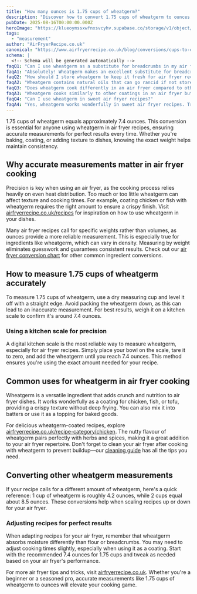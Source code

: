 ```yaml
---
title: "How many ounces is 1.75 cups of wheatgerm?"
description: "Discover how to convert 1.75 cups of wheatgerm to ounces for perfect air fryer recipes every time. Get accurate measurements now!"
pubDate: 2025-08-16T00:00:00.000Z
heroImage: "https://klueoymssxwfnxsvcyhv.supabase.co/storage/v1/object/public/Shmucket/how-many-ounces-is-1-75-cups-of-wheatgerm.webp"
tags:
  - "measurement"
author: "AirFryerRecipe.co.uk"
canonical: "https://www.airfryerrecipe.co.uk/blog/conversions/cups-to-ounces/how-many-ounces-is-1-75-cups-of-wheatgerm"
schema: |
  <!-- Schema will be generated automatically -->
faqQ1: "Can I use wheatgerm as a substitute for breadcrumbs in my air fryer?"
faqA1: "Absolutely! Wheatgerm makes an excellent substitute for breadcrumbs in air fryer recipes. It provides a similar crunch and can be used to coat chicken, fish, or vegetables. Just remember that wheatgerm has a nuttier flavour, so it may alter the taste slightly compared to traditional breadcrumbs."
faqQ2: "How should I store wheatgerm to keep it fresh for air fryer recipes?"
faqA2: "Wheatgerm contains natural oils that can go rancid if not stored properly. Keep it in an airtight container in the fridge for up to 6 months, or freeze it for longer storage. This ensures it stays fresh for all your air fryer creations."
faqQ3: "Does wheatgerm cook differently in an air fryer compared to other coatings?"
faqA3: "Wheatgerm cooks similarly to other coatings in an air fryer but may brown faster due to its natural oils. Keep an eye on your food during cooking and consider reducing the temperature by about 10°C if needed. It also helps to lightly spray with oil for even crisping."
faqQ4: "Can I use wheatgerm in sweet air fryer recipes?"
faqA4: "Yes, wheatgerm works wonderfully in sweet air fryer recipes. Try mixing it into muffin or cake batters for added nutrition, or use it as a crunchy topping for fruit crisps. Its nutty flavour pairs well with cinnamon, honey, and other sweet spices."
---
```

<p>1.75 cups of wheatgerm equals approximately 7.4 ounces. This conversion is essential for anyone using wheatgerm in air fryer recipes, ensuring accurate measurements for perfect results every time. Whether you're baking, coating, or adding texture to dishes, knowing the exact weight helps maintain consistency.</p>

<h2>Why accurate measurements matter in air fryer cooking</h2>
<p>Precision is key when using an air fryer, as the cooking process relies heavily on even heat distribution. Too much or too little wheatgerm can affect texture and cooking times. For example, coating chicken or fish with wheatgerm requires the right amount to ensure a crispy finish. Visit <a href=https://www.airfryerrecipe.co.uk/recipes>airfryerrecipe.co.uk/recipes</a> for inspiration on how to use wheatgerm in your dishes.</p>

<p>Many air fryer recipes call for specific weights rather than volumes, as ounces provide a more reliable measurement. This is especially true for ingredients like wheatgerm, which can vary in density. Measuring by weight eliminates guesswork and guarantees consistent results. Check out our <a href=https://www.airfryerrecipe.co.uk/air-fryer-conversion-chart>air fryer conversion chart</a> for other common ingredient conversions.</p>

<h2>How to measure 1.75 cups of wheatgerm accurately</h2>
<p>To measure 1.75 cups of wheatgerm, use a dry measuring cup and level it off with a straight edge. Avoid packing the wheatgerm down, as this can lead to an inaccurate measurement. For best results, weigh it on a kitchen scale to confirm it's around 7.4 ounces.</p>

<h3>Using a kitchen scale for precision</h3>
<p>A digital kitchen scale is the most reliable way to measure wheatgerm, especially for air fryer recipes. Simply place your bowl on the scale, tare it to zero, and add the wheatgerm until you reach 7.4 ounces. This method ensures you're using the exact amount needed for your recipe.</p>

<h2>Common uses for wheatgerm in air fryer cooking</h2>
<p>Wheatgerm is a versatile ingredient that adds crunch and nutrition to air fryer dishes. It works wonderfully as a coating for chicken, fish, or tofu, providing a crispy texture without deep frying. You can also mix it into batters or use it as a topping for baked goods.</p>

<p>For delicious wheatgerm-coated recipes, explore <a href=https://www.airfryerrecipe.co.uk/recipe-category/chicken>airfryerrecipe.co.uk/recipe-category/chicken</a>. The nutty flavour of wheatgerm pairs perfectly with herbs and spices, making it a great addition to your air fryer repertoire. Don't forget to clean your air fryer after cooking with wheatgerm to prevent buildup—our <a href=https://www.airfryerrecipe.co.uk/air-fryer-cleaner>cleaning guide</a> has all the tips you need.</p>

<h2>Converting other wheatgerm measurements</h2>
<p>If your recipe calls for a different amount of wheatgerm, here's a quick reference: 1 cup of wheatgerm is roughly 4.2 ounces, while 2 cups equal about 8.5 ounces. These conversions help when scaling recipes up or down for your air fryer.</p>

<h3>Adjusting recipes for perfect results</h3>
<p>When adapting recipes for your air fryer, remember that wheatgerm absorbs moisture differently than flour or breadcrumbs. You may need to adjust cooking times slightly, especially when using it as a coating. Start with the recommended 7.4 ounces for 1.75 cups and tweak as needed based on your air fryer's performance.</p>

<p>For more air fryer tips and tricks, visit <a href=https://www.airfryerrecipe.co.uk>airfryerrecipe.co.uk</a>. Whether you're a beginner or a seasoned pro, accurate measurements like 1.75 cups of wheatgerm to ounces will elevate your cooking game.</p>
